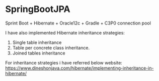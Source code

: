 # SpringBootJPA
Sprint Boot + Hibernate + Oracle12c + Gradle + C3P0 connection pool

I have also implemented Hibernate inheritance strategies:
 1. Single table inheritance
 2. Table per concrete class inheritance.
 3. Joined tables inheritance
 
For inheritance strategies i have referred below website:
https://www.dineshonjava.com/hibernate/implementing-inheritance-in-hibernate/
